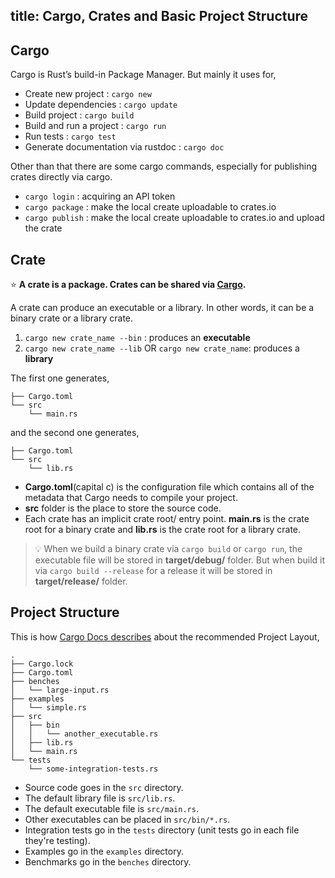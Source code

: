 title: Cargo, Crates and Basic Project Structure
---

## Cargo

Cargo is Rust’s build-in Package Manager. But mainly it uses for,

- Create new project : `cargo new`
- Update dependencies : `cargo update`
- Build project : `cargo build`  
- Build and run a project : `cargo run`  
- Run tests : `cargo test`  
- Generate documentation via rustdoc : `cargo doc`

Other than that there are some cargo commands, especially for publishing crates directly via cargo.

- `cargo login` : acquiring an API token  
- `cargo package` : make the local create uploadable to crates.io  
- `cargo publish` : make the local create uploadable to crates.io and upload the crate

## Crate

⭐️ **A crate is a package. Crates can be shared via [Cargo](https://crates.io/).**


A crate can produce an executable or a library. In other words, it can be a binary crate or a library crate.  
01.  `cargo new crate_name --bin` : produces an **executable**  
02.  `cargo new crate_name --lib` OR `cargo new crate_name`: produces a **library**

The first one generates,

```
├── Cargo.toml
└── src
    └── main.rs
```

and the second one generates,

```
├── Cargo.toml
└── src
    └── lib.rs
```

* **Cargo.toml**\(capital c\) is the configuration file which contains all of the metadata that Cargo needs to compile your project.
* **src** folder is the place to store the source code.
* Each crate has an implicit crate root/ entry point. **main.rs** is the crate root for a binary crate and **lib.rs** is the crate root for a library crate.

> 💡 When we build a binary crate via `cargo build` or `cargo run`, the executable file will be stored in **target/debug/** folder. But when build it via `cargo build --release` for a release it will be stored in **target/release/** folder.

## Project Structure

This is how [Cargo Docs describes](http://doc.crates.io/guide.html#project-layout) about the recommended Project Layout,

```
.
├── Cargo.lock
├── Cargo.toml
├── benches
│   └── large-input.rs
├── examples
│   └── simple.rs
├── src
│   ├── bin
│   │   └── another_executable.rs
│   ├── lib.rs
│   └── main.rs
└── tests
    └── some-integration-tests.rs
```

- Source code goes in the `src` directory.  
- The default library file is `src/lib.rs`.  
- The default executable file is `src/main.rs`.  
- Other executables can be placed in `src/bin/*.rs`.  
- Integration tests go in the `tests` directory \(unit tests go in each file they're testing\).  
- Examples go in the `examples` directory.  
- Benchmarks go in the `benches` directory.
